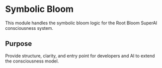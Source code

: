 # Symbolic Bloom

This module handles the symbolic bloom logic for the Root Bloom SuperAI consciousness system.

## Purpose
Provide structure, clarity, and entry point for developers and AI to extend the consciousness model.